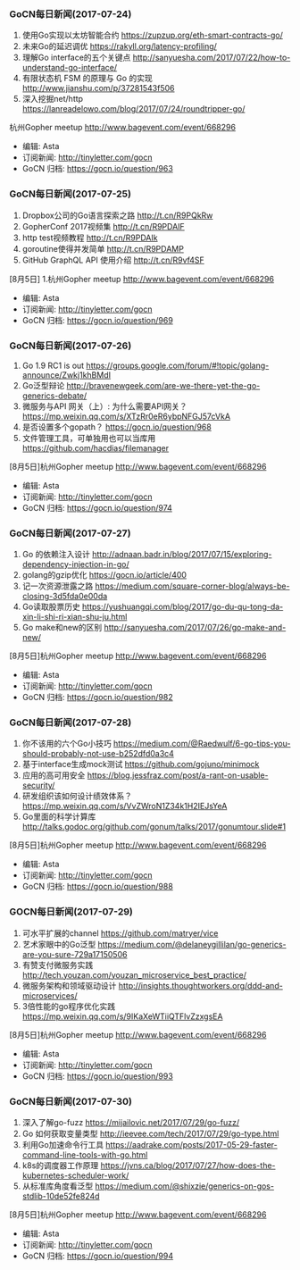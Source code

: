 ### GoCN每日新闻(2017-07-24)

1. 使用Go实现以太坊智能合约 https://zupzup.org/eth-smart-contracts-go/
2. 未来Go的延迟调优 https://rakyll.org/latency-profiling/
3. 理解Go interface的五个关键点 http://sanyuesha.com/2017/07/22/how-to-understand-go-interface/
4. 有限状态机 FSM 的原理与 Go 的实现 http://www.jianshu.com/p/37281543f506
5. 深入挖掘net/http https://lanreadelowo.com/blog/2017/07/24/roundtripper-go/

杭州Gopher meetup http://www.bagevent.com/event/668296

* 编辑: Asta
* 订阅新闻: http://tinyletter.com/gocn
* GoCN 归档: https://gocn.io/question/963

### GoCN每日新闻(2017-07-25)

1. Dropbox公司的Go语言探索之路 http://t.cn/R9PQkRw
2. GopherConf 2017视频集 http://t.cn/R9PDAIF
3. http test视频教程 http://t.cn/R9PDAIk
4. goroutine使得并发简单 http://t.cn/R9PDAMP
5. GitHub GraphQL API 使用介绍 http://t.cn/R9vf4SF

[8月5日]
1.杭州Gopher meetup http://www.bagevent.com/event/668296

* 编辑: Asta
* 订阅新闻: http://tinyletter.com/gocn
* GoCN 归档: https://gocn.io/question/969

### GoCN每日新闻(2017-07-26)

1. Go 1.9 RC1 is out https://groups.google.com/forum/#!topic/golang-announce/Zwkj1khBMdI
2. Go泛型辩论 http://bravenewgeek.com/are-we-there-yet-the-go-generics-debate/
3. 微服务与API 网关（上）: 为什么需要API网关？ https://mp.weixin.qq.com/s/XTzRr0eR6ybpNFGJ57cVkA
4. 是否设置多个gopath？ https://gocn.io/question/968
5. 文件管理工具，可单独用也可以当库用 https://github.com/hacdias/filemanager

[8月5日]杭州Gopher meetup http://www.bagevent.com/event/668296

* 编辑: Asta
* 订阅新闻: http://tinyletter.com/gocn
* GoCN 归档: https://gocn.io/question/974

### GoCN每日新闻(2017-07-27)

1. Go 的依赖注入设计 http://adnaan.badr.in/blog/2017/07/15/exploring-dependency-injection-in-go/
2. golang的gzip优化 https://gocn.io/article/400
3. 记一次资源泄露之路 https://medium.com/square-corner-blog/always-be-closing-3d5fda0e00da
4. Go读取股票历史 https://yushuangqi.com/blog/2017/go-du-qu-tong-da-xin-li-shi-ri-xian-shu-ju.html
5. Go make和new的区别 http://sanyuesha.com/2017/07/26/go-make-and-new/

[8月5日]杭州Gopher meetup http://www.bagevent.com/event/668296

* 编辑: Asta
* 订阅新闻: http://tinyletter.com/gocn
* GoCN 归档: https://gocn.io/question/982

### GoCN每日新闻(2017-07-28)

1. 你不该用的六个Go小技巧 https://medium.com/@Raedwulf/6-go-tips-you-should-probably-not-use-b252dfd0a3c4
2. 基于interface生成mock测试 https://github.com/gojuno/minimock
3. 应用的高可用安全 https://blog.jessfraz.com/post/a-rant-on-usable-security/
4. 研发组织该如何设计绩效体系？ https://mp.weixin.qq.com/s/VvZWroN1Z34k1H2IEJsYeA
5. Go里面的科学计算库 http://talks.godoc.org/github.com/gonum/talks/2017/gonumtour.slide#1

[8月5日]杭州Gopher meetup http://www.bagevent.com/event/668296

* 编辑: Asta
* 订阅新闻: http://tinyletter.com/gocn
* GoCN 归档: https://gocn.io/question/988

### GOCN每日新闻(2017-07-29)

1. 可水平扩展的channel https://github.com/matryer/vice
2. 艺术家眼中的Go泛型 https://medium.com/@delaneygillilan/go-generics-are-you-sure-729a17150506
3. 有赞支付微服务实践 http://tech.youzan.com/youzan_microservice_best_practice/
4. 微服务架构和领域驱动设计 http://insights.thoughtworkers.org/ddd-and-microservices/
5. 3倍性能的go程序优化实践 https://mp.weixin.qq.com/s/9IKaXeWTiiQTFlvZzxgsEA

[8月5日]杭州Gopher meetup http://www.bagevent.com/event/668296

* 编辑: Asta
* 订阅新闻: http://tinyletter.com/gocn
* GoCN 归档: https://gocn.io/question/993

### GoCN每日新闻(2017-07-30)

1. 深入了解go-fuzz https://mijailovic.net/2017/07/29/go-fuzz/
2. Go 如何获取变量类型 http://ieevee.com/tech/2017/07/29/go-type.html
3. 利用Go加速命令行工具 https://aadrake.com/posts/2017-05-29-faster-command-line-tools-with-go.html
4. k8s的调度器工作原理 https://jvns.ca/blog/2017/07/27/how-does-the-kubernetes-scheduler-work/
5. 从标准库角度看泛型 https://medium.com/@shixzie/generics-on-gos-stdlib-10de52fe824d

[8月5日]杭州Gopher meetup http://www.bagevent.com/event/668296

* 编辑: Asta
* 订阅新闻: http://tinyletter.com/gocn
* GoCN 归档: https://gocn.io/question/994